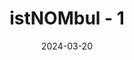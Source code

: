 ---
layout: project
title: istNOMbul - 1
title_en: istNOMbul - 1
category: Mapbox Studio
date: 2024-03-20
embed_url: https://api.mapbox.com/styles/v1/mertturunc/clevexal800ho01o9hn9owlp4.html?title=false&access_token=pk.eyJ1IjoibWVydHR1cnVuYyIsImEiOiJjbGNzYTB6ZzgwMW55M29vZGIzdW96ZmMxIn0.-U-Cljwku_TEqYngV_e10w&zoomwheel=false#11.89/41.04264/28.97401
description: istNOMbul projesi için Mapbox Studio içerisinde tasarlandı.
description_en: Designed in Mapbox Studio for the istNOMbul project.
has_full_page: false
lang: tr
translations:
  - lang: tr
    url: /projects/istnombul-1/
#  - lang: en
#    url: /projects/istnombul-en/
---